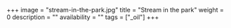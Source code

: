 +++
image = "stream-in-the-park.jpg"
title = "Stream in the park"
weight = 0
description = ""
availability = ""
tags = ["_oil"]
+++
